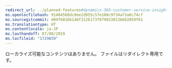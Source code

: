 ```yaml
---
redirect_url: ../planned-features#dynamics-365-customer-service-insights
ms.openlocfilehash: 91484568dc8ee2d955c57e188c9f34af3a0c74cf
ms.sourcegitcommit: d09f6016b146f3126173f8f9023013b682859f61
ms.translationtype: HT
ms.contentlocale: ja-JP
ms.lasthandoff: 07/08/2019
ms.locfileid: "1729859"
---
```

 ローカライズ可能なコンテンツはありません。 ファイルはリダイレクト専用です。